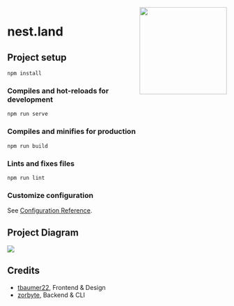 <img src="/src/assets/nest_light_mono.png" align="right" width="200">

# nest.land

## Project setup
```
npm install
```

### Compiles and hot-reloads for development
```
npm run serve
```

### Compiles and minifies for production
```
npm run build
```

### Lints and fixes files
```
npm run lint
```

### Customize configuration
See [Configuration Reference](https://cli.vuejs.org/config/).

## Project Diagram
<img src="/src/assets/nest_diagram.jpg">

## Credits

* [tbaumer22](https://github.com/tbaumer22), Frontend & Design
* [zorbyte](https://github.com/zorbyte), Backend & CLI
